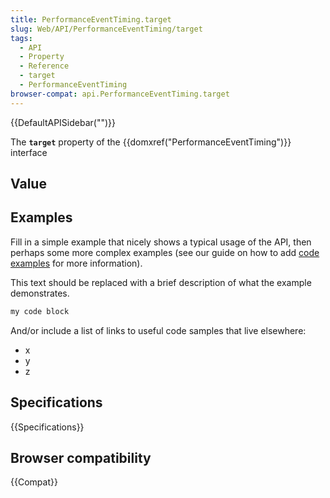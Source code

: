 ```yaml
---
title: PerformanceEventTiming.target
slug: Web/API/PerformanceEventTiming/target
tags:
  - API
  - Property
  - Reference
  - target
  - PerformanceEventTiming
browser-compat: api.PerformanceEventTiming.target
---
```

{{DefaultAPISidebar("")}}

The **`target`** property of the {{domxref("PerformanceEventTiming")}} interface 

## Value



## Examples

Fill in a simple example that nicely shows a typical usage of the API, then perhaps some more complex examples (see our guide on how to add [code examples](/en-US/docs/MDN/Contribute/Structures/Code_examples) for more information).

This text should be replaced with a brief description of what the example demonstrates.

```js
my code block
```

And/or include a list of links to useful code samples that live elsewhere:

*   x
*   y
*   z

## Specifications

{{Specifications}}

## Browser compatibility

{{Compat}}


